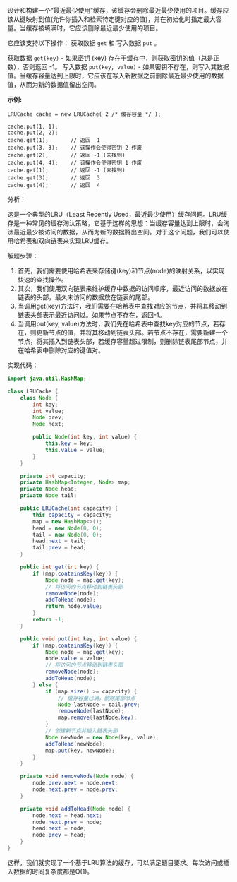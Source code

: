 设计和构建一个“最近最少使用”缓存，该缓存会删除最近最少使用的项目。缓存应该从键映射到值(允许你插入和检索特定键对应的值)，并在初始化时指定最大容量。当缓存被填满时，它应该删除最近最少使用的项目。

它应该支持以下操作： 获取数据 `get` 和 写入数据 `put` 。

获取数据 `get(key)` - 如果密钥 (key) 存在于缓存中，则获取密钥的值（总是正数），否则返回 -1。
写入数据 `put(key, value)` - 如果密钥不存在，则写入其数据值。当缓存容量达到上限时，它应该在写入新数据之前删除最近最少使用的数据值，从而为新的数据值留出空间。

**示例:**

```
LRUCache cache = new LRUCache( 2 /* 缓存容量 */ );

cache.put(1, 1);
cache.put(2, 2);
cache.get(1);       // 返回  1
cache.put(3, 3);    // 该操作会使得密钥 2 作废
cache.get(2);       // 返回 -1 (未找到)
cache.put(4, 4);    // 该操作会使得密钥 1 作废
cache.get(1);       // 返回 -1 (未找到)
cache.get(3);       // 返回  3
cache.get(4);       // 返回  4
```





分析：

这是一个典型的LRU（Least Recently Used，最近最少使用）缓存问题。LRU缓存是一种常见的缓存淘汰策略，它基于这样的思想：当缓存容量达到上限时，会淘汰最近最少被访问的数据，从而为新的数据腾出空间。对于这个问题，我们可以使用哈希表和双向链表来实现LRU缓存。

解题步骤：

1. 首先，我们需要使用哈希表来存储键(key)和节点(node)的映射关系，以实现快速的查找操作。
2. 其次，我们使用双向链表来维护缓存中数据的访问顺序，最近访问的数据放在链表的头部，最久未访问的数据放在链表的尾部。
3. 当调用get(key)方法时，我们需要在哈希表中查找对应的节点，并将其移动到链表头部表示最近访问过。如果节点不存在，返回-1。
4. 当调用put(key, value)方法时，我们先在哈希表中查找key对应的节点，若存在，则更新节点的值，并将其移动到链表头部。若节点不存在，需要新建一个节点，将其插入到链表头部，若缓存容量超过限制，则删除链表尾部节点，并在哈希表中删除对应的键值对。

实现代码：

```java
import java.util.HashMap;

class LRUCache {
    class Node {
        int key;
        int value;
        Node prev;
        Node next;

        public Node(int key, int value) {
            this.key = key;
            this.value = value;
        }
    }

    private int capacity;
    private HashMap<Integer, Node> map;
    private Node head;
    private Node tail;

    public LRUCache(int capacity) {
        this.capacity = capacity;
        map = new HashMap<>();
        head = new Node(0, 0);
        tail = new Node(0, 0);
        head.next = tail;
        tail.prev = head;
    }

    public int get(int key) {
        if (map.containsKey(key)) {
            Node node = map.get(key);
            // 将访问的节点移动到链表头部
            removeNode(node);
            addToHead(node);
            return node.value;
        }
        return -1;
    }

    public void put(int key, int value) {
        if (map.containsKey(key)) {
            Node node = map.get(key);
            node.value = value;
            // 将访问的节点移动到链表头部
            removeNode(node);
            addToHead(node);
        } else {
            if (map.size() >= capacity) {
                // 缓存容量已满，删除尾部节点
                Node lastNode = tail.prev;
                removeNode(lastNode);
                map.remove(lastNode.key);
            }
            // 创建新节点并插入链表头部
            Node newNode = new Node(key, value);
            addToHead(newNode);
            map.put(key, newNode);
        }
    }

    private void removeNode(Node node) {
        node.prev.next = node.next;
        node.next.prev = node.prev;
    }

    private void addToHead(Node node) {
        node.next = head.next;
        node.next.prev = node;
        head.next = node;
        node.prev = head;
    }
}
```

这样，我们就实现了一个基于LRU算法的缓存，可以满足题目要求。每次访问或插入数据的时间复杂度都是O(1)。